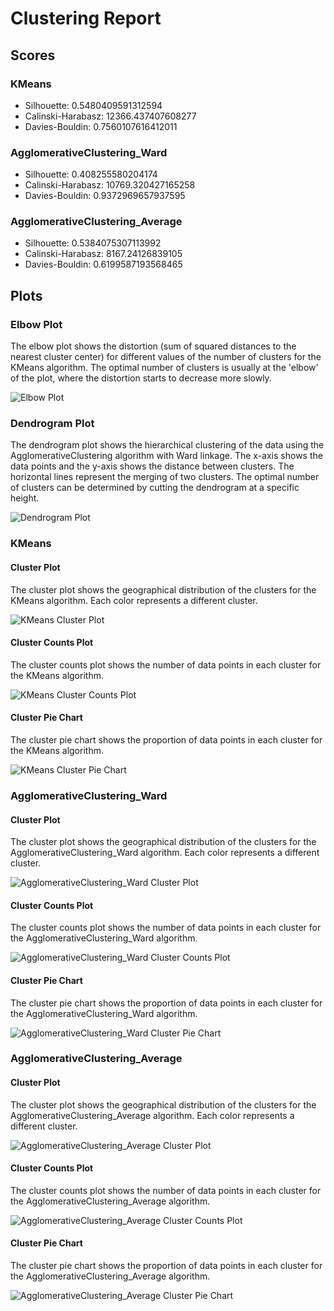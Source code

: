# Clustering Report

## Scores

### KMeans

- Silhouette: 0.5480409591312594
- Calinski-Harabasz: 12366.437407608277
- Davies-Bouldin: 0.7560107616412011

### AgglomerativeClustering_Ward

- Silhouette: 0.408255580204174
- Calinski-Harabasz: 10769.320427165258
- Davies-Bouldin: 0.9372969657937595

### AgglomerativeClustering_Average

- Silhouette: 0.5384075307113992
- Calinski-Harabasz: 8167.24126839105
- Davies-Bouldin: 0.6199587193568465

## Plots

### Elbow Plot

The elbow plot shows the distortion (sum of squared distances to the nearest cluster center) for different values of the number of clusters for the KMeans algorithm. The optimal number of clusters is usually at the 'elbow' of the plot, where the distortion starts to decrease more slowly.

![Elbow Plot](./figures/png/elbow.png)

### Dendrogram Plot

The dendrogram plot shows the hierarchical clustering of the data using the AgglomerativeClustering algorithm with Ward linkage. The x-axis shows the data points and the y-axis shows the distance between clusters. The horizontal lines represent the merging of two clusters. The optimal number of clusters can be determined by cutting the dendrogram at a specific height.

![Dendrogram Plot](./figures/png/dendrogram.png)

### KMeans

#### Cluster Plot

The cluster plot shows the geographical distribution of the clusters for the KMeans algorithm. Each color represents a different cluster.

![KMeans Cluster Plot](./figures/png/KMeans.png)

#### Cluster Counts Plot

The cluster counts plot shows the number of data points in each cluster for the KMeans algorithm.

![KMeans Cluster Counts Plot](./figures/png/KMeans_counts.png)

#### Cluster Pie Chart

The cluster pie chart shows the proportion of data points in each cluster for the KMeans algorithm.

![KMeans Cluster Pie Chart](./figures/png/KMeans_pie.png)

### AgglomerativeClustering_Ward

#### Cluster Plot

The cluster plot shows the geographical distribution of the clusters for the AgglomerativeClustering_Ward algorithm. Each color represents a different cluster.

![AgglomerativeClustering_Ward Cluster Plot](./figures/png/AgglomerativeClustering_Ward.png)

#### Cluster Counts Plot

The cluster counts plot shows the number of data points in each cluster for the AgglomerativeClustering_Ward algorithm.

![AgglomerativeClustering_Ward Cluster Counts Plot](./figures/png/AgglomerativeClustering_Ward_counts.png)

#### Cluster Pie Chart

The cluster pie chart shows the proportion of data points in each cluster for the AgglomerativeClustering_Ward algorithm.

![AgglomerativeClustering_Ward Cluster Pie Chart](./figures/png/AgglomerativeClustering_Ward_pie.png)

### AgglomerativeClustering_Average

#### Cluster Plot

The cluster plot shows the geographical distribution of the clusters for the AgglomerativeClustering_Average algorithm. Each color represents a different cluster.

![AgglomerativeClustering_Average Cluster Plot](./figures/png/AgglomerativeClustering_Average.png)

#### Cluster Counts Plot

The cluster counts plot shows the number of data points in each cluster for the AgglomerativeClustering_Average algorithm.

![AgglomerativeClustering_Average Cluster Counts Plot](./figures/png/AgglomerativeClustering_Average_counts.png)

#### Cluster Pie Chart

The cluster pie chart shows the proportion of data points in each cluster for the AgglomerativeClustering_Average algorithm.

![AgglomerativeClustering_Average Cluster Pie Chart](./figures/png/AgglomerativeClustering_Average_pie.png)

